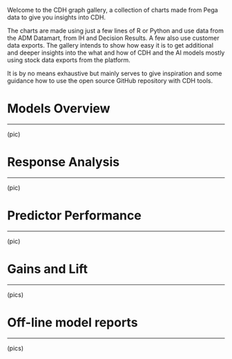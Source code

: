 Welcome to the CDH graph gallery, a collection of charts made from Pega data to give you insights into CDH.

The charts are made using just a few lines of R or Python and use data from the ADM Datamart, from IH and Decision Results. A few also use customer data exports. The gallery intends to show how easy it is to get additional and deeper insights into the what and how of CDH and the AI models mostly using stock data exports from the platform.

It is by no means exhaustive but mainly serves to give inspiration and some guidance how to use the open source GitHub repository with CDH tools.


# Models Overview
***

(pic)

# Response Analysis
***

(pic)

# Predictor Performance
***

(pic)

# Gains and Lift
***

(pics)

# Off-line model reports
***

(pics)


